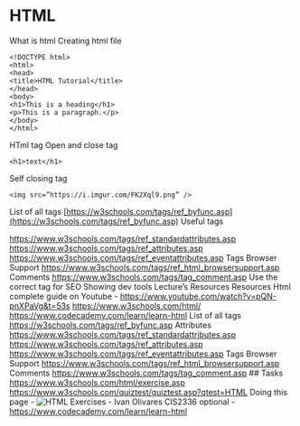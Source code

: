 # HTML

What is html Creating html file

```
<!DOCTYPE html>
<html>
<head>
<title>HTML Tutorial</title>
</head>
<body>
<h1>This is a heading</h1>
<p>This is a paragraph.</p>
</body>
</html>

```

HTml tag Open and close tag

```
<h1>text</h1>

```

Self closing tag

```
<img src=”https://i.imgur.com/FK2Xql9.png” />

```

List of all tags  [https://w3schools.com/tags/ref_byfunc.asp](https://w3schools.com/tags/ref_byfunc.asp)  Useful tags

https://www.w3schools.com/tags/ref_standardattributes.asp https://www.w3schools.com/tags/ref_attributes.asp https://www.w3schools.com/tags/ref_eventattributes.asp Tags Browser Support https://www.w3schools.com/tags/ref_html_browsersupport.asp Comments https://www.w3schools.com/tags/tag_comment.asp Use the correct tag for SEO Showing dev tools Lecture’s Resources Resources Html complete guide on Youtube - https://www.youtube.com/watch?v=pQN-pnXPaVg&t=53s https://www.w3schools.com/html/ https://www.codecademy.com/learn/learn-html List of all tags https://w3schools.com/tags/ref_byfunc.asp Attributes https://www.w3schools.com/tags/ref_standardattributes.asp https://www.w3schools.com/tags/ref_attributes.asp https://www.w3schools.com/tags/ref_eventattributes.asp Tags Browser Support https://www.w3schools.com/tags/ref_html_browsersupport.asp Comments https://www.w3schools.com/tags/tag_comment.asp ## Tasks 
https://www.w3schools.com/html/exercise.asp https://www.w3schools.com/quiztest/quiztest.asp?qtest=HTML
Doing this page - ![HTML Exercises - Ivan Olivares CIS2336](https://sites.google.com/site/ivanolivarescis2336/_/rsrc/1336158929587/week-3-assignments/html-exercises/HTML_exercises.JPG)
optional - https://www.codecademy.com/learn/learn-html
